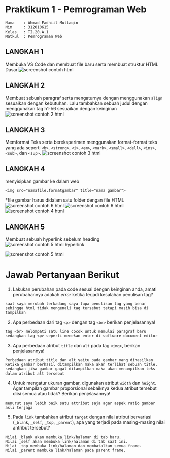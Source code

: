 # Praktikum 1 - Pemrograman Web
```
Nama    : Ahmad Fadhiil Muttaqin
Nim     : 312010615
Kelas   : TI.20.A.1
Matkul  : Pemrograman Web
```

## LANGKAH 1

Membuka VS Code dan membuat file baru serta membuat struktur HTML Dasar
![screenshot contoh html](https://user-images.githubusercontent.com/46867774/158478967-6125dc54-f017-4470-905b-b0dea1b18fb5.png)


## LANGKAH 2
Membuat sebuah paragraf serta mengaturnya dengan menggunakan `align` sesuaikan dengan kebutuhan. Lalu tambahkan sebuah judul dengan menggunakan tag h1-h6 sesuaikan dengan keinginan
![screenshot contoh 2 html](https://user-images.githubusercontent.com/46867774/158557207-09f3e239-69f5-4289-85f1-32f1fcd4f095.png)



## LANGKAH 3 
Memformat Teks serta bereksperimen menggunakan format-format teks yang ada seperti `<b>`, `<strong>`, `<i>`, `<em>`, `<mark>`, `<small>`, `<dell>`, `<ins>`, `<sub>`, dan `<sup>`.
![screenshot contoh 3 html](https://user-images.githubusercontent.com/46867774/158484383-146f2af9-1a45-4ad0-8a97-549997516fa5.png)


## LANGKAH 4
menyisipkan gambar ke dalam web 
```
<img src="namafile.formatgambar" title="nama gambar">
``` 
*file gambar harus didalam satu folder dengan file HTML
![screenshot contoh 6 html](https://user-images.githubusercontent.com/46867774/158517946-3b1f9d25-2577-4bef-b03c-d7085e36e41b.png)
![screenshot contoh 6 html](https://user-images.githubusercontent.com/46867774/158518314-05c1bc46-46f5-48d5-b97e-aba68fc74ba9.png)
![screenshot contoh 4 html](https://user-images.githubusercontent.com/46867774/158516663-2faf0ee6-9bcc-4d70-8a49-484cd247ad53.png)

## LANGKAH 5
Membuat sebuah hyperlink sebelum heading
![screenshot contoh 5 html hyperlink](https://user-images.githubusercontent.com/46867774/158555476-923d56ab-431c-4376-ab74-a46264cc6d27.png)

![screenshot contoh 5 html](https://user-images.githubusercontent.com/46867774/158516403-e6ff6df2-fe92-4ff8-a5bd-5e7b53d17153.png)


# Jawab Pertanyaan Berikut
1. Lakukan perubahan pada code sesuai dengan keinginan anda, amati perubahannya adakah _error_ ketika terjadi kesalahan penulisan tag?
```
saat saya merubah terkadang saya lupa penulisan tag yang benar sehingga html tidak mengenali tag tersebut tetapi masih bisa di tampilkan  
```
2. Apa perbedaan dari tag `<p>` dengan tag `<br>` berikan penjelasannya!
```
tag <br> melompati satu line cocok untuk memulai paragraf baru sedangkan tag <p> seperti menekan enter di software document editor 
```
3. Apa perbedaan atribut `title` dan `alt` pada tag `<img>`, berikan penjelasannya!
```
Perbedaan atribut title dan alt yaitu pada gambar yang dihasilkan. Ketika gambar berhasil ditampilkan maka akan terlihat sebuah title, sedangkan jika gambar gagal ditampilkan maka akan menampilkan teks dalam atribut alt tersebut
```
4. Untuk mengatur ukuran gambar, digunakan atribut `width` dan `height`. Agar tampilan gambar proporsional sebaiknya kedua atribut tersebut diisi semua atau tidak? Berikan penjelasannya!
```
menurut saya lebih baik satu attribut saja agar aspek ratio gambar asli terjaga 
```
5. Pada `link` tambahkan atribut `target` dengan nilai atribut bervariasi (`_blank`, `_self`, `_top`, `_parent`), apa yang terjadi pada masing-masing nilai antribut tersebut?
```
Nilai _blank akan membuka link/halaman di tab baru.
Nilai _self akan membuka link/halaman di tab saat ini.
Nilai _top membuka link/halaman dan membatalkan semua frame.
Nilai _parent membuka link/halaman pada parent frame.
```
